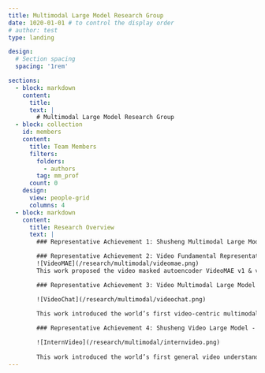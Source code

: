 ```yaml
---
title: Multimodal Large Model Research Group
date: 1020-01-01 # to control the display order
# author: test
type: landing

design:
  # Section spacing
  spacing: '1rem'

sections:
  - block: markdown
    content:
      title: 
      text: |
        # Multimodal Large Model Research Group
  - block: collection
    id: members
    content:
      title: Team Members
      filters:
        folders:
          - authors
        tag: mm_prof
      count: 0
    design:
      view: people-grid
      columns: 4
  - block: markdown
    content:
      title: Research Overview
      text: |
        ### Representative Achievement 1: Shusheng Multimodal Large Model Series - InternVL

        ### Representative Achievement 2: Video Fundamental Representation Model - VideoMAE Series
        ![VideoMAE](/research/multimodal/videomae.png)
        This work proposed the video masked autoencoder VideoMAE v1 & v2, successfully training the first video Transformer model with one billion parameters and breaking through the performance bottleneck of video self-supervised representation learning. The VideoMAE series has been cited over 1500 times and has become the benchmark method in the field of video self-supervised learning. It has been further developed and extended by Oxford University, Microsoft, Google, and Meta, and became the first video Transformer model included in the open-source community Hugging Face, with over 3.2 million downloads worldwide, ranking first on the Hugging Face video recognition model leaderboard.

        ### Representative Achievement 3: Video Multimodal Large Model - VideoChat Series

        ![VideoChat](/research/multimodal/videochat.png)
        
        This work introduced the world’s first video-centric multimodal dialogue large model, VideoChat, which has established a general video understanding capability driven by interactive dialogue, achieving leading performance on multiple multimodal video understanding datasets. The underlying video technology has been applied in the development of the Kuaishou Keling large model, earning over 3000 stars on GitHub and significant academic impact. Recently, the VideoChat-Online and VideoChat-Flash versions have been launched, further enhancing VideoChat’s overall performance in terms of interactive modalities and efficient long-term modeling.

        ### Representative Achievement 4: Shusheng Video Large Model - InternVideo Series

        ![InternVideo](/research/multimodal/internvideo.png)
        
        This work introduced the world’s first general video understanding large model, InternVideo. In 2022, the video basic representation model version, InternVideo 1.0, was released, achieving world-leading performance in key tasks such as video basic perception, video spatiotemporal parsing, and video action recognition. In 2024, the video multimodal understanding model version, InternVideo 2.0, was released, achieving leading performance on over 60 video understanding tasks, including recognition retrieval, open-domain Q&A, high-level reasoning, and more. In 2025, the deep spatiotemporal understanding version, InternVideo 2.5, was released, significantly enhancing both the span and granularity of video understanding, with its "memory" capacity increased sixfold compared to the previous generation.
---
```

